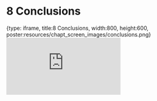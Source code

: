 # 8 Conclusions
 
{type: iframe, title:8 Conclusions, width:800, height:600, poster:resources/chapt_screen_images/conclusions.png}
![](https://course.civicdb.org/no_toc/conclusions.html)
 

 
